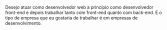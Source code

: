 Desejo atuar como desenvolvedor web a princípio como desenvolvedor front-end e depois trabalhar tanto com front-end quanto com back-end. E o tipo de empresa que eu gostaria de trabalhar é em empresas de desenvolvimento.
